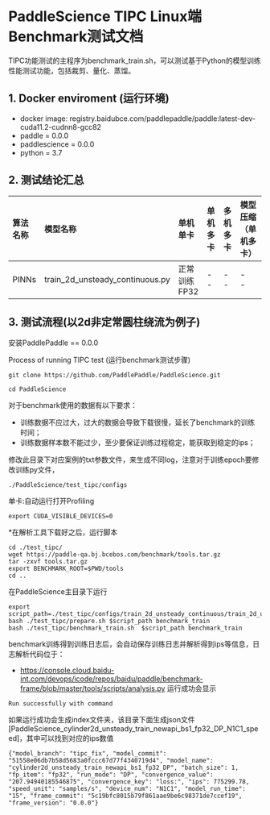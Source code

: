 # PaddleScience TIPC Linux端Benchmark测试文档
TIPC功能测试的主程序为benchmark_train.sh，可以测试基于Python的模型训练性能测试功能，包括裁剪、量化、蒸馏。
## 1. Docker enviroment (运行环境)
- docker image: registry.baidubce.com/paddlepaddle/paddle:latest-dev-cuda11.2-cudnn8-gcc82
- paddle = 0.0.0
- paddlescience = 0.0.0
- python = 3.7
## 2. 测试结论汇总
| 算法名称 | 模型名称 | 单机单卡 | 单机多卡 | 多机多卡 | 模型压缩（单机多卡） |
|  :----  |   :----  |    :----  |  :----   |  :----   |  :----   |
|  PINNs  | train_2d_unsteady_continuous.py | 正常训练 <br> FP32 | - <br> - | - <br> - | - <br> - |
## 3. 测试流程(以2d非定常圆柱绕流为例子)
安装PaddlePaddle == 0.0.0

Process of running TIPC test (运行benchmark测试步骤)
```
git clone https://github.com/PaddlePaddle/PaddleScience.git
```
```
cd PaddleScience
```
对于benchmark使用的数据有以下要求：
- 训练数据不应过大，过大的数据会导致下载很慢，延长了benchmark的训练时间；
- 训练数据样本数不能过少，至少要保证训练过程稳定，能获取到稳定的ips；

修改此目录下对应案例的txt参数文件，来生成不同log，注意对于训练epoch要修改训练py文件，

```
./PaddleScience/test_tipc/configs
```
单卡:自动运行打开Profiling
```
export CUDA_VISIBLE_DEVICES=0 
```
*在解析工具下载好之后，运行脚本
```
cd ./test_tipc/
wget https://paddle-qa.bj.bcebos.com/benchmark/tools.tar.gz
tar -zxvf tools.tar.gz
export BENCHMARK_ROOT=$PWD/tools
cd ..
```
在PaddleScience主目录下运行
```
export script_path=./test_tipc/configs/train_2d_unsteady_continuous/train_2d_unsteady_continuous.txt
bash ./test_tipc/prepare.sh $script_path benchmark_train
bash ./test_tipc/benchmark_train.sh  $script_path benchmark_train
```
benchmark训练得到训练日志后，会自动保存训练日志并解析得到ips等信息，日志解析代码位于：
- https://console.cloud.baidu-int.com/devops/icode/repos/baidu/paddle/benchmark-frame/blob/master/tools/scripts/analysis.py
运行成功会显示
```
Run successfully with command
```
如果运行成功会生成index文件夹，该目录下面生成json文件[PaddleScience_cylinder2d_unsteady_train_newapi_bs1_fp32_DP_N1C1_speed]，其中可以找到对应的ips数值
```
{"model_branch": "tipc_fix", "model_commit": "51558e06db7b58d5683a0fccc67d77f4340719d4", "model_name": "cylinder2d_unsteady_train_newapi_bs1_fp32_DP", "batch_size": 1, "fp_item": "fp32", "run_mode": "DP", "convergence_value": "207.94940185546875", "convergence_key": "loss:", "ips": 775299.78, "speed_unit": "samples/s", "device_num": "N1C1", "model_run_time": "15", "frame_commit": "5c19bfc8015b79f861aae9be6c98371de7ccef19", "frame_version": "0.0.0"}
```
